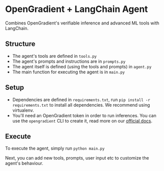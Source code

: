 # OpenGradient + LangChain Agent

Combines OpenGradient's verifiable inference and advanced ML tools with LangChain.

## Structure

- The agent's tools are defined in `tools.py`
- The agent's prompts and instructions are in `prompts.py`
- The agent itself is defined (using the tools and prompts) in `agent.py`
- The main function for executing the agent is in `main.py`

## Setup

- Dependencies are defined in `requirements.txt`, run `pip install -r requirements.txt` to install all dependencies. We recommend using virtualenv.
- You'll need an OpenGradient token in order to run inferences. You can use the `opengradient` CLI to create it, read more on our [official docs](https://docs.opengradient.ai/developers/sdk/#credentials-setup).

## Execute

To execute the agent, simply run `python main.py`

Next, you can add new tools, prompts, user input etc to customize the agent's behaviour.
